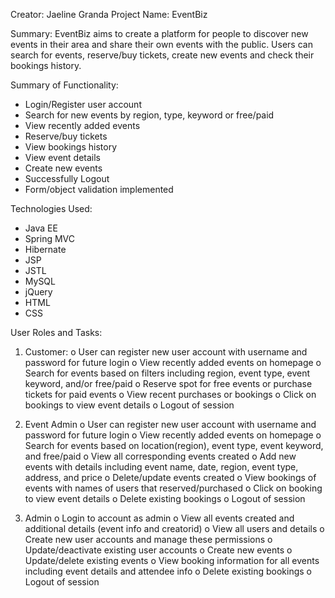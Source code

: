Creator: Jaeline Granda
Project Name: EventBiz

Summary: EventBiz aims to create a platform for people to discover new events in their area and share their own events with the public. Users can search for events, reserve/buy tickets, create new events and check their bookings history.

Summary of Functionality:
- Login/Register user account
- Search for new events by region, type, keyword or free/paid
- View recently added events
- Reserve/buy tickets
- View bookings history
- View event details
- Create new events
- Successfully Logout
- Form/object validation implemented

Technologies Used:
-	Java EE
-	Spring MVC
-	Hibernate
-	JSP
-	JSTL
-	MySQL
-	jQuery
-	HTML
-	CSS

User Roles and Tasks:
1)	Customer:
o	User can register new user account with username and password for future login
o	View recently added events on homepage
o	Search for events based on filters including region, event type, event keyword, and/or free/paid
o	Reserve spot for free events or purchase tickets for paid events
o	View recent purchases or bookings
o	Click on bookings to view event details
o	Logout of session

2)	Event Admin
o	User can register new user account with username and password for future login
o	View recently added events on homepage
o	Search for events based on location(region), event type, event keyword, and free/paid
o	View all corresponding events created
o	Add new events with details including event name, date, region, event type, address, and price
o	Delete/update events created
o	View bookings of events with names of users that reserved/purchased
o	Click on booking to view event details
o	Delete existing bookings
o	Logout of session

3)	Admin
o	Login to account as admin
o	View all events created and additional details (event info and creatorid)
o	View all users and details
o	Create new user accounts and manage these permissions
o	Update/deactivate existing user accounts
o	Create new events
o	Update/delete existing events
o	View booking information for all events including event details and attendee info
o	Delete existing bookings
o	Logout of session

